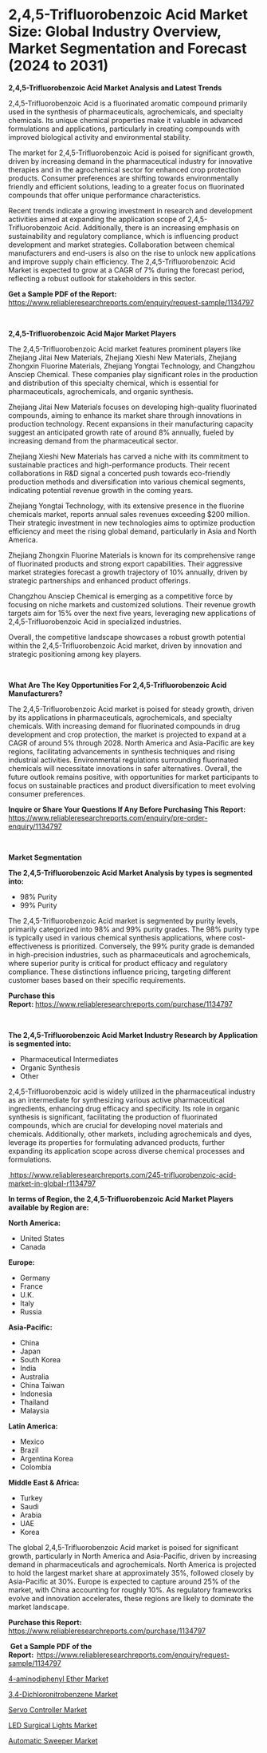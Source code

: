 <p><h1>2,4,5-Trifluorobenzoic Acid Market Size: Global Industry Overview, Market Segmentation and Forecast (2024 to 2031)</h1></p><p><strong>2,4,5-Trifluorobenzoic Acid Market Analysis and Latest Trends</strong></p>
<p><p>2,4,5-Trifluorobenzoic Acid is a fluorinated aromatic compound primarily used in the synthesis of pharmaceuticals, agrochemicals, and specialty chemicals. Its unique chemical properties make it valuable in advanced formulations and applications, particularly in creating compounds with improved biological activity and environmental stability. </p><p>The market for 2,4,5-Trifluorobenzoic Acid is poised for significant growth, driven by increasing demand in the pharmaceutical industry for innovative therapies and in the agrochemical sector for enhanced crop protection products. Consumer preferences are shifting towards environmentally friendly and efficient solutions, leading to a greater focus on fluorinated compounds that offer unique performance characteristics.</p><p>Recent trends indicate a growing investment in research and development activities aimed at expanding the application scope of 2,4,5-Trifluorobenzoic Acid. Additionally, there is an increasing emphasis on sustainability and regulatory compliance, which is influencing product development and market strategies. Collaboration between chemical manufacturers and end-users is also on the rise to unlock new applications and improve supply chain efficiency. The 2,4,5-Trifluorobenzoic Acid Market is expected to grow at a CAGR of 7% during the forecast period, reflecting a robust outlook for stakeholders in this sector.</p></p>
<p><strong>Get a Sample PDF of the Report:&nbsp;</strong> <a href="https://www.reliableresearchreports.com/enquiry/request-sample/1134797?utm_campaign=8&utm_medium=2&utm_source=Github&utm_content=ia&utm_term=18122024&utm_id=245-trifluorobenzoic-acid">https://www.reliableresearchreports.com/enquiry/request-sample/1134797</a></p>
<p>&nbsp;</p>
<p><strong>2,4,5-Trifluorobenzoic Acid Major Market Players</strong></p>
<p><p>The 2,4,5-Trifluorobenzoic Acid market features prominent players like Zhejiang Jitai New Materials, Zhejiang Xieshi New Materials, Zhejiang Zhongxin Fluorine Materials, Zhejiang Yongtai Technology, and Changzhou Ansciep Chemical. These companies play significant roles in the production and distribution of this specialty chemical, which is essential for pharmaceuticals, agrochemicals, and organic synthesis.</p><p>Zhejiang Jitai New Materials focuses on developing high-quality fluorinated compounds, aiming to enhance its market share through innovations in production technology. Recent expansions in their manufacturing capacity suggest an anticipated growth rate of around 8% annually, fueled by increasing demand from the pharmaceutical sector.</p><p>Zhejiang Xieshi New Materials has carved a niche with its commitment to sustainable practices and high-performance products. Their recent collaborations in R&D signal a concerted push towards eco-friendly production methods and diversification into various chemical segments, indicating potential revenue growth in the coming years.</p><p>Zhejiang Yongtai Technology, with its extensive presence in the fluorine chemicals market, reports annual sales revenues exceeding $200 million. Their strategic investment in new technologies aims to optimize production efficiency and meet the rising global demand, particularly in Asia and North America.</p><p>Zhejiang Zhongxin Fluorine Materials is known for its comprehensive range of fluorinated products and strong export capabilities. Their aggressive market strategies forecast a growth trajectory of 10% annually, driven by strategic partnerships and enhanced product offerings.</p><p>Changzhou Ansciep Chemical is emerging as a competitive force by focusing on niche markets and customized solutions. Their revenue growth targets aim for 15% over the next five years, leveraging new applications of 2,4,5-Trifluorobenzoic Acid in specialized industries.</p><p>Overall, the competitive landscape showcases a robust growth potential within the 2,4,5-Trifluorobenzoic Acid market, driven by innovation and strategic positioning among key players.</p></p>
<p>&nbsp;</p>
<p><strong>What Are The Key Opportunities For 2,4,5-Trifluorobenzoic Acid Manufacturers?</strong></p>
<p><p>The 2,4,5-Trifluorobenzoic Acid market is poised for steady growth, driven by its applications in pharmaceuticals, agrochemicals, and specialty chemicals. With increasing demand for fluorinated compounds in drug development and crop protection, the market is projected to expand at a CAGR of around 5% through 2028. North America and Asia-Pacific are key regions, facilitating advancements in synthesis techniques and rising industrial activities. Environmental regulations surrounding fluorinated chemicals will necessitate innovations in safer alternatives. Overall, the future outlook remains positive, with opportunities for market participants to focus on sustainable practices and product diversification to meet evolving consumer preferences.</p></p>
<p><strong>Inquire or Share Your Questions If Any Before Purchasing This Report:</strong> <a href="https://www.reliableresearchreports.com/enquiry/pre-order-enquiry/1134797?utm_campaign=8&utm_medium=2&utm_source=Github&utm_content=ia&utm_term=18122024&utm_id=245-trifluorobenzoic-acid">https://www.reliableresearchreports.com/enquiry/pre-order-enquiry/1134797</a></p>
<p>&nbsp;</p>
<p><strong>Market Segmentation</strong></p>
<p><strong>The 2,4,5-Trifluorobenzoic Acid Market Analysis by types is segmented into:</strong></p>
<p><ul><li>98% Purity</li><li>99% Purity</li></ul></p>
<p><p>The 2,4,5-Trifluorobenzoic Acid market is segmented by purity levels, primarily categorized into 98% and 99% purity grades. The 98% purity type is typically used in various chemical synthesis applications, where cost-effectiveness is prioritized. Conversely, the 99% purity grade is demanded in high-precision industries, such as pharmaceuticals and agrochemicals, where superior purity is critical for product efficacy and regulatory compliance. These distinctions influence pricing, targeting different customer bases based on their specific requirements.</p></p>
<p><strong>Purchase this Report:&nbsp;</strong><a href="https://www.reliableresearchreports.com/purchase/1134797?utm_campaign=8&utm_medium=2&utm_source=Github&utm_content=ia&utm_term=18122024&utm_id=245-trifluorobenzoic-acid">https://www.reliableresearchreports.com/purchase/1134797</a></p>
<p>&nbsp;</p>
<p><strong>The 2,4,5-Trifluorobenzoic Acid Market Industry Research by Application is segmented into:</strong></p>
<p><ul><li>Pharmaceutical Intermediates</li><li>Organic Synthesis</li><li>Other</li></ul></p>
<p><p>2,4,5-Trifluorobenzoic acid is widely utilized in the pharmaceutical industry as an intermediate for synthesizing various active pharmaceutical ingredients, enhancing drug efficacy and specificity. Its role in organic synthesis is significant, facilitating the production of fluorinated compounds, which are crucial for developing novel materials and chemicals. Additionally, other markets, including agrochemicals and dyes, leverage its properties for formulating advanced products, further expanding its application scope across diverse chemical processes and formulations.</p></p>
<p><a href="https://www.reliableresearchreports.com/245-trifluorobenzoic-acid-market-in-global-r1134797?utm_campaign=8&utm_medium=2&utm_source=Github&utm_content=ia&utm_term=18122024&utm_id=245-trifluorobenzoic-acid">&nbsp;https://www.reliableresearchreports.com/245-trifluorobenzoic-acid-market-in-global-r1134797</a></p>
<p><strong>In terms of Region, the 2,4,5-Trifluorobenzoic Acid Market Players available by Region are:</strong></p>
<p>
    <p> <strong> North America: </strong>
        <ul>
            <li>United States</li>
            <li>Canada</li>
        </ul>
        </p> 
    <p> <strong> Europe: </strong>
        <ul>
            <li>Germany</li>
            <li>France</li>
            <li>U.K.</li>
            <li>Italy</li>
            <li>Russia</li>
        </ul>
        </p> 
    <p> <strong> Asia-Pacific: </strong>
        <ul>
            <li>China</li>
            <li>Japan</li>
            <li>South Korea</li>
            <li>India</li>
            <li>Australia</li>
            <li>China Taiwan</li>
            <li>Indonesia</li>
            <li>Thailand</li>
            <li>Malaysia</li>
        </ul>
        </p> 
    <p> <strong> Latin America: </strong>
        <ul>
            <li>Mexico</li>
            <li>Brazil</li>
            <li>Argentina Korea</li>
            <li>Colombia</li>
        </ul>
        </p> 
    <p> <strong> Middle East & Africa: </strong>
        <ul>
            <li>Turkey</li>
            <li>Saudi</li>
            <li>Arabia</li>
            <li>UAE</li>
            <li>Korea</li>
        </ul>
    </p>
    </p>
<p><p>The global 2,4,5-Trifluorobenzoic Acid market is poised for significant growth, particularly in North America and Asia-Pacific, driven by increasing demand in pharmaceuticals and agrochemicals. North America is projected to hold the largest market share at approximately 35%, followed closely by Asia-Pacific at 30%. Europe is expected to capture around 25% of the market, with China accounting for roughly 10%. As regulatory frameworks evolve and innovation accelerates, these regions are likely to dominate the market landscape.</p></p>
<p><strong>Purchase this Report: </strong><a href="https://www.reliableresearchreports.com/purchase/1134797?utm_campaign=8&utm_medium=2&utm_source=Github&utm_content=ia&utm_term=18122024&utm_id=245-trifluorobenzoic-acid">https://www.reliableresearchreports.com/purchase/1134797</a></p>
<p>&nbsp;<strong>Get a Sample PDF of the Report:&nbsp;&nbsp;</strong><a href="https://www.reliableresearchreports.com/enquiry/request-sample/1134797?utm_campaign=8&utm_medium=2&utm_source=Github&utm_content=ia&utm_term=18122024&utm_id=245-trifluorobenzoic-acid">https://www.reliableresearchreports.com/enquiry/request-sample/1134797</a></p>
<p><strong></strong></p>
<p><p><a href="https://github.com/AfsanaMia652/Market-Research-Report-List-1/blob/main/4-aminodiphenyl-ether-market.md?utm_campaign=8&utm_medium=2&utm_source=Github&utm_content=ia&utm_term=18122024&utm_id=245-trifluorobenzoic-acid">4-aminodiphenyl Ether Market</a></p><p><a href="https://github.com/PeterParrish5/Market-Research-Report-List-7/blob/main/34-dichloronitrobenzene-market.md?utm_campaign=8&utm_medium=2&utm_source=Github&utm_content=ia&utm_term=18122024&utm_id=245-trifluorobenzoic-acid">3,4-Dichloronitrobenzene Market</a></p><p><a href="https://www.linkedin.com/pulse/outlook-servo-controller-market-2024-2031-detailed-size-scope-rqhdf?utm_campaign=8&utm_medium=2&utm_source=Github&utm_content=ia&utm_term=18122024&utm_id=245-trifluorobenzoic-acid">Servo Controller Market</a></p><p><a href="https://www.linkedin.com/pulse/led-surgical-lights-market-study-growth-opportunities-nudrf?utm_campaign=8&utm_medium=2&utm_source=Github&utm_content=ia&utm_term=18122024&utm_id=245-trifluorobenzoic-acid">LED Surgical Lights Market</a></p><p><a href="https://www.linkedin.com/pulse/examining-market-forces-influencing-automatic-sweeper-size-5jbhe?utm_campaign=8&utm_medium=2&utm_source=Github&utm_content=ia&utm_term=18122024&utm_id=245-trifluorobenzoic-acid">Automatic Sweeper Market</a></p></p>